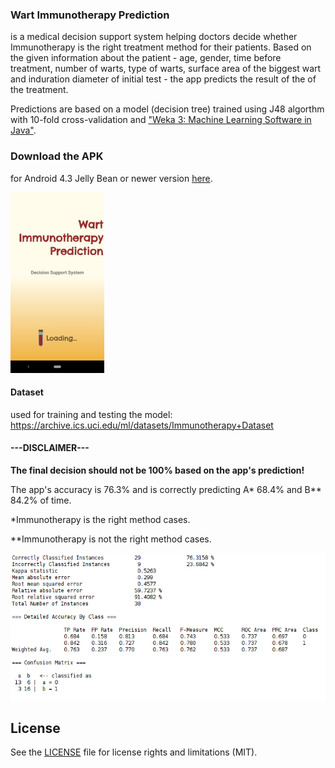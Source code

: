 ### Wart Immunotherapy Prediction 
is a medical decision support system helping doctors decide whether Immunotherapy is the right treatment 
method for their patients. Based on the given information about the patient - age, gender, time before treatment,
number of warts, type of warts, surface area of the biggest wart and induration diameter of initial test - the app 
predicts the result of the of the treatment.

Predictions are based on a model (decision tree) trained using J48 algorthm with 10-fold cross-validation and ["Weka 3: Machine Learning Software in Java"](https://www.cs.waikato.ac.nz/ml/weka/).

### Download the APK
for Android 4.3 Jelly Bean or newer version [here](https://github.com/p17griv/wart-immunotherapy-prediction-app/blob/master/wart_immunotherapy_prediction.apk).

![Image of the App](https://github.com/p17griv/wart-immunotherapy-prediction-app/blob/master/imgs/app_sample.png)

#### Dataset
used for training and testing the model: https://archive.ics.uci.edu/ml/datasets/Immunotherapy+Dataset

#### ---DISCLAIMER---
<b>The final decision should not be 100% based on the app's prediction!</b>

The app's accuracy is 76.3% and is correctly predicting A* 68.4% and B** 84.2% of time.

*Immunotherapy is the right method cases.

**Immunotherapy is not the right method cases.

![J48 Results](https://github.com/p17griv/wart-immunotherapy-prediction-app/blob/master/imgs/j48_balanced.png)


## License

See the [LICENSE](LICENSE) file for license rights and limitations (MIT).
